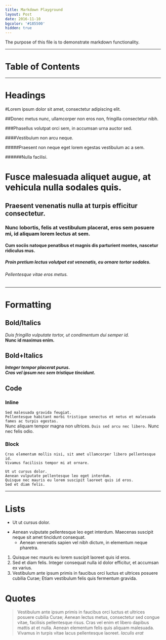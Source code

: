 ```yaml
---
title: Markdown Playground
layout: Post
date: 2016-11-10
bgcolor: '#185500'
hidden: true
---
```


The purpose of this file is to demonstrate markdown functionality.

---

# Table of Contents

---

# Headings

#Lorem ipsum dolor sit amet, consectetur adipiscing elit.

##Donec metus nunc, ullamcorper non eros non, fringilla consectetur nibh.

###Phasellus volutpat orci sem, in accumsan urna auctor sed.

####Vestibulum non arcu neque.

#####Praesent non neque eget lorem egestas vestibulum ac a sem.

######Nulla facilisi.

# Fusce malesuada aliquet augue, at vehicula nulla sodales quis.
## Praesent venenatis nulla at turpis efficitur consectetur.
### Nunc lobortis, felis at vestibulum placerat, eros sem posuere mi, id aliquam lorem lectus at sem.
#### Cum sociis natoque penatibus et magnis dis parturient montes, nascetur ridiculus mus.
##### Proin pretium lectus volutpat est venenatis, eu ornare tortor sodales.
###### Pellentesque vitae eros metus.
---

# Formatting

## Bold/Italics

*Duis fringilla vulputate tortor, ut condimentum dui semper id.*  
**Nunc id maximus enim.**  

## Bold+Italics

*__Integer tempor placerat purus.__*  
**_Cras vel ipsum nec sem tristique tincidunt._**

## Code

### Inline

`Sed malesuada gravida feugiat.`  
``Pellentesque habitant morbi tristique senectus et netus et malesuada fames ac turpis egestas.``  
Nunc aliquam tempor magna non ultrices. `Duis sed arcu nec libero.` Nunc nec felis odio.

### Block

```
Cras elementum mollis nisi, sit amet ullamcorper libero pellentesque id.
Vivamus facilisis tempor mi at ornare.
```

    Ut ut cursus dolor.
    Aenean vulputate pellentesque leo eget interdum.
    Quisque nec mauris eu lorem suscipit laoreet quis id eros.
    Sed et diam felis.

---

# Lists

* Ut ut cursus dolor.
- Aenean vulputate pellentesque leo eget interdum.
  Maecenas suscipit neque sit amet tincidunt consequat.
  - Aenean venenatis sapien vel nibh dictum, in elementum neque pharetra.

1. Quisque nec mauris eu lorem suscipit laoreet quis id eros.
2. Sed et diam felis. Integer consequat nulla id dolor efficitur, et accumsan ex varius.
69. Vestibulum ante ipsum primis in faucibus orci luctus et ultrices posuere cubilia Curae; Etiam vestibulum felis quis fermentum gravida.

# Quotes

> Vestibulum ante ipsum primis in faucibus orci luctus et ultrices posuere cubilia Curae; Aenean lectus metus, consectetur sed congue vitae, facilisis pellentesque risus.
Cras vel enim et libero dapibus mattis at et nulla. Aenean elementum felis quis aliquam malesuada. Vivamus in turpis vitae lacus pellentesque laoreet.
> <cite>Iaculis erat</cite>
